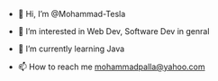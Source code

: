 - 👋 Hi, I’m @Mohammad-Tesla
- 👀 I’m interested in Web Dev, Software Dev in genral
- 🌱 I’m currently learning Java

- 📫 How to reach me mohammadpalla@yahoo.com

<!---
Mohammad-Tesla/Mohammad-Tesla is a ✨ special ✨ repository because its `README.md` (this file) appears on your GitHub profile.
You can click the Preview link to take a look at your changes.
--->

